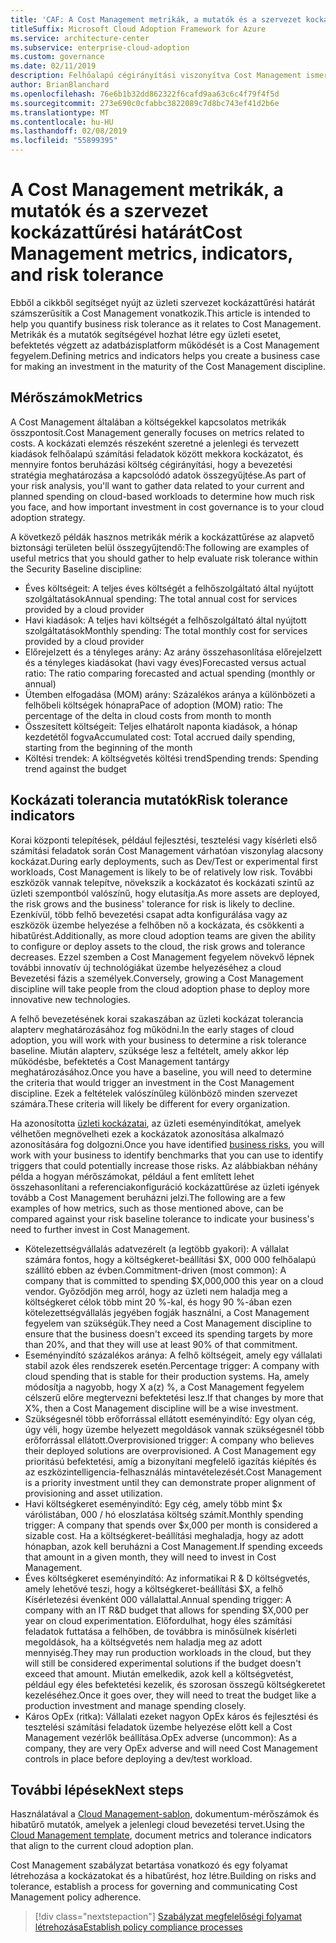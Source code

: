 ```yaml
---
title: 'CAF: A Cost Management metrikák, a mutatók és a szervezet kockázattűrési határát'
titleSuffix: Microsoft Cloud Adoption Framework for Azure
ms.service: architecture-center
ms.subservice: enterprise-cloud-adoption
ms.custom: governance
ms.date: 02/11/2019
description: Felhőalapú cégirányítási viszonyítva Cost Management ismertetése
author: BrianBlanchard
ms.openlocfilehash: 76e6b1b32dd862322f6cafd9aa63c6c4f79f4f5d
ms.sourcegitcommit: 273e690c0cfabbc3822089c7d8bc743ef41d2b6e
ms.translationtype: MT
ms.contentlocale: hu-HU
ms.lasthandoff: 02/08/2019
ms.locfileid: "55899395"
---
```

# <a name="cost-management-metrics-indicators-and-risk-tolerance"></a><span data-ttu-id="4d45d-103">A Cost Management metrikák, a mutatók és a szervezet kockázattűrési határát</span><span class="sxs-lookup"><span data-stu-id="4d45d-103">Cost Management metrics, indicators, and risk tolerance</span></span>

<span data-ttu-id="4d45d-104">Ebből a cikkből segítséget nyújt az üzleti szervezet kockázattűrési határát számszerűsítik a Cost Management vonatkozik.</span><span class="sxs-lookup"><span data-stu-id="4d45d-104">This article is intended to help you quantify business risk tolerance as it relates to Cost Management.</span></span> <span data-ttu-id="4d45d-105">Metrikák és a mutatók segítségével hozhat létre egy üzleti esetet, befektetés végzett az adatbázisplatform működését is a Cost Management fegyelem.</span><span class="sxs-lookup"><span data-stu-id="4d45d-105">Defining metrics and indicators helps you create a business case for making an investment in the maturity of the Cost Management discipline.</span></span>

## <a name="metrics"></a><span data-ttu-id="4d45d-106">Mérőszámok</span><span class="sxs-lookup"><span data-stu-id="4d45d-106">Metrics</span></span>

<span data-ttu-id="4d45d-107">A Cost Management általában a költségekkel kapcsolatos metrikák összpontosít.</span><span class="sxs-lookup"><span data-stu-id="4d45d-107">Cost Management generally focuses on metrics related to costs.</span></span> <span data-ttu-id="4d45d-108">A kockázati elemzés részeként szeretné a jelenlegi és tervezett kiadások felhőalapú számítási feladatok között mekkora kockázatot, és mennyire fontos beruházási költség cégirányítási, hogy a bevezetési stratégia meghatározása a kapcsolódó adatok összegyűjtése.</span><span class="sxs-lookup"><span data-stu-id="4d45d-108">As part of your risk analysis, you'll want to gather data related to your current and planned spending on cloud-based workloads to determine how much risk you face, and how important investment in cost governance is to your cloud adoption strategy.</span></span>

<span data-ttu-id="4d45d-109">A következő példák hasznos metrikák mérik a kockázattűrése az alapvető biztonsági területen belül összegyűjtendő:</span><span class="sxs-lookup"><span data-stu-id="4d45d-109">The following are examples of useful metrics that you should gather to help evaluate risk tolerance within the Security Baseline discipline:</span></span>

- <span data-ttu-id="4d45d-110">Éves költségeit: A teljes éves költségét a felhőszolgáltató által nyújtott szolgáltatások</span><span class="sxs-lookup"><span data-stu-id="4d45d-110">Annual spending: The total annual cost for services provided by a cloud provider</span></span>
- <span data-ttu-id="4d45d-111">Havi kiadások: A teljes havi költségét a felhőszolgáltató által nyújtott szolgáltatások</span><span class="sxs-lookup"><span data-stu-id="4d45d-111">Monthly spending: The total monthly cost for services provided by a cloud provider</span></span>
- <span data-ttu-id="4d45d-112">Előrejelzett és a tényleges arány: Az arány összehasonlítása előrejelzett és a tényleges kiadásokat (havi vagy éves)</span><span class="sxs-lookup"><span data-stu-id="4d45d-112">Forecasted versus actual ratio: The ratio comparing forecasted and actual spending (monthly or annual)</span></span>
- <span data-ttu-id="4d45d-113">Ütemben elfogadása (MOM) arány: Százalékos aránya a különbözeti a felhőbeli költségek hónapra</span><span class="sxs-lookup"><span data-stu-id="4d45d-113">Pace of adoption (MOM) ratio: The percentage of the delta in cloud costs from month to month</span></span>
- <span data-ttu-id="4d45d-114">Összesített költségeit: Teljes elhatárolt naponta kiadások, a hónap kezdetétől fogva</span><span class="sxs-lookup"><span data-stu-id="4d45d-114">Accumulated cost: Total accrued daily spending, starting from the beginning of the month</span></span>
- <span data-ttu-id="4d45d-115">Költési trendek: A költségvetés költési trend</span><span class="sxs-lookup"><span data-stu-id="4d45d-115">Spending trends: Spending trend against the budget</span></span>

## <a name="risk-tolerance-indicators"></a><span data-ttu-id="4d45d-116">Kockázati tolerancia mutatók</span><span class="sxs-lookup"><span data-stu-id="4d45d-116">Risk tolerance indicators</span></span>

<span data-ttu-id="4d45d-117">Korai központi telepítések, például fejlesztési, tesztelési vagy kísérleti első számítási feladatok során Cost Management várhatóan viszonylag alacsony kockázat.</span><span class="sxs-lookup"><span data-stu-id="4d45d-117">During early deployments, such as Dev/Test or experimental first workloads, Cost Management is likely to be of relatively low risk.</span></span> <span data-ttu-id="4d45d-118">További eszközök vannak telepítve, növekszik a kockázatot és kockázati szintű az üzleti szempontból valószínű, hogy elutasítja.</span><span class="sxs-lookup"><span data-stu-id="4d45d-118">As more assets are deployed, the risk grows and the business' tolerance for risk is likely to decline.</span></span> <span data-ttu-id="4d45d-119">Ezenkívül, több felhő bevezetési csapat adta konfigurálása vagy az eszközök üzembe helyezése a felhőben nő a kockázata, és csökkenti a hibatűrést.</span><span class="sxs-lookup"><span data-stu-id="4d45d-119">Additionally, as more cloud adoption teams are given the ability to configure or deploy assets to the cloud, the risk grows and tolerance decreases.</span></span> <span data-ttu-id="4d45d-120">Ezzel szemben a Cost Management fegyelem növekvő lépnek további innovatív új technológiákat üzembe helyezéséhez a cloud Bevezetési fázis a személyek.</span><span class="sxs-lookup"><span data-stu-id="4d45d-120">Conversely, growing a Cost Management discipline will take people from the cloud adoption phase to deploy more innovative new technologies.</span></span>

<span data-ttu-id="4d45d-121">A felhő bevezetésének korai szakaszában az üzleti kockázat tolerancia alapterv meghatározásához fog működni.</span><span class="sxs-lookup"><span data-stu-id="4d45d-121">In the early stages of cloud adoption, you will work with your business to determine a risk tolerance baseline.</span></span> <span data-ttu-id="4d45d-122">Miután alapterv, szüksége lesz a feltételt, amely akkor lép működésbe, befektetés a Cost Management tantárgy meghatározásához.</span><span class="sxs-lookup"><span data-stu-id="4d45d-122">Once you have a baseline, you will need to determine the criteria that would trigger an investment in the Cost Management discipline.</span></span> <span data-ttu-id="4d45d-123">Ezek a feltételek valószínűleg különböző minden szervezet számára.</span><span class="sxs-lookup"><span data-stu-id="4d45d-123">These criteria will likely be different for every organization.</span></span>

<span data-ttu-id="4d45d-124">Ha azonosította [üzleti kockázatai](./business-risks.md), az üzleti eseményindítókat, amelyek vélhetően megnövelheti ezek a kockázatok azonosítása alkalmazó azonosítására fog dolgozni.</span><span class="sxs-lookup"><span data-stu-id="4d45d-124">Once you have identified [business risks](./business-risks.md), you will work with your business to identify benchmarks that you can use to identify triggers that could potentially increase those risks.</span></span> <span data-ttu-id="4d45d-125">Az alábbiakban néhány példa a hogyan mérőszámokat, például a fent említett lehet összehasonlítani a referenciakonfiguráció kockázattűrése az üzleti igények tovább a Cost Management beruházni jelzi.</span><span class="sxs-lookup"><span data-stu-id="4d45d-125">The following are a few examples of how metrics, such as those mentioned above, can be compared against your risk baseline tolerance to indicate your business's need to further invest in Cost Management.</span></span>

- <span data-ttu-id="4d45d-126">Kötelezettségvállalás adatvezérelt (a legtöbb gyakori): A vállalat számára fontos, hogy a költségkeret-beállítási $X, 000 000 felhőalapú szállító ebben az évben.</span><span class="sxs-lookup"><span data-stu-id="4d45d-126">Commitment-driven (most common): A company that is committed to spending $X,000,000 this year on a cloud vendor.</span></span> <span data-ttu-id="4d45d-127">Győződjön meg arról, hogy az üzleti nem haladja meg a költségkeret célok több mint 20 %-kal, és hogy 90 %-ában ezen kötelezettségvállalás jegyében fogják használni, a Cost Management fegyelem van szükségük.</span><span class="sxs-lookup"><span data-stu-id="4d45d-127">They need a Cost Management discipline to ensure that the business doesn't exceed its spending targets by more than 20%, and that they will use at least 90% of that commitment.</span></span>
- <span data-ttu-id="4d45d-128">Eseményindító százalékos aránya: A felhő költségeit, amely egy vállalati stabil azok éles rendszerek esetén.</span><span class="sxs-lookup"><span data-stu-id="4d45d-128">Percentage trigger: A company with cloud spending that is stable for their production systems.</span></span> <span data-ttu-id="4d45d-129">Ha, amely módosítja a nagyobb, hogy X a(z) %, a Cost Management fegyelem célszerű előre megtervezni befektetési lesz.</span><span class="sxs-lookup"><span data-stu-id="4d45d-129">If that changes by more that X%, then a Cost Management discipline will be a wise investment.</span></span>
- <span data-ttu-id="4d45d-130">Szükségesnél több erőforrással ellátott eseményindító: Egy olyan cég, úgy véli, hogy üzembe helyezett megoldások vannak szükségesnél több erőforrással ellátott.</span><span class="sxs-lookup"><span data-stu-id="4d45d-130">Overprovisioned trigger: A company who believes their deployed solutions are overprovisioned.</span></span> <span data-ttu-id="4d45d-131">A Cost Management egy prioritású befektetési, amíg a bizonyítani megfelelő igazítás kiépítés és az eszközintelligencia-felhasználás mintavételezését.</span><span class="sxs-lookup"><span data-stu-id="4d45d-131">Cost Management is a priority investment until they can demonstrate proper alignment of provisioning and asset utilization.</span></span>
- <span data-ttu-id="4d45d-132">Havi költségkeret eseményindító: Egy cég, amely több mint $x várólistában, 000 / hó eloszlatása költség számít.</span><span class="sxs-lookup"><span data-stu-id="4d45d-132">Monthly spending trigger: A company that spends over $x,000 per month is considered a sizable cost.</span></span> <span data-ttu-id="4d45d-133">Ha a költségkeret-beállítási meghaladja, hogy az adott hónapban, azok kell beruházni a Cost Management.</span><span class="sxs-lookup"><span data-stu-id="4d45d-133">If spending exceeds that amount in a given month, they will need to invest in Cost Management.</span></span>
- <span data-ttu-id="4d45d-134">Éves költségkeret eseményindító: Az informatikai R & D költségvetés, amely lehetővé teszi, hogy a költségkeret-beállítási $X, a felhő Kísérletezési évenként 000 vállalattal.</span><span class="sxs-lookup"><span data-stu-id="4d45d-134">Annual spending trigger: A company with an IT R&D budget that allows for spending $X,000 per year on cloud experimentation.</span></span> <span data-ttu-id="4d45d-135">Előfordulhat, hogy éles számítási feladatok futtatása a felhőben, de továbbra is minősülnek kísérleti megoldások, ha a költségvetés nem haladja meg az adott mennyiség.</span><span class="sxs-lookup"><span data-stu-id="4d45d-135">They may run production workloads in the cloud, but they will still be considered experimental solutions if the budget doesn't exceed that amount.</span></span> <span data-ttu-id="4d45d-136">Miután emelkedik, azok kell a költségvetést, például egy éles befektetési kezelik, és szorosan összegű költségkeretet kezeléséhez.</span><span class="sxs-lookup"><span data-stu-id="4d45d-136">Once it goes over, they will need to treat the budget like a production investment and manage spending closely.</span></span>
- <span data-ttu-id="4d45d-137">Káros OpEx (ritka): Vállalati ezeket nagyon OpEx káros és fejlesztési és tesztelési számítási feladatok üzembe helyezése előtt kell a Cost Management vezérlők beállítása.</span><span class="sxs-lookup"><span data-stu-id="4d45d-137">OpEx adverse (uncommon): As a company, they are very OpEx adverse and will need Cost Management controls in place before deploying a dev/test workload.</span></span>

## <a name="next-steps"></a><span data-ttu-id="4d45d-138">További lépések</span><span class="sxs-lookup"><span data-stu-id="4d45d-138">Next steps</span></span>

<span data-ttu-id="4d45d-139">Használatával a [Cloud Management-sablon](./template.md), dokumentum-mérőszámok és hibatűrő mutatók, amelyek a jelenlegi cloud bevezetési tervet.</span><span class="sxs-lookup"><span data-stu-id="4d45d-139">Using the [Cloud Management template](./template.md), document metrics and tolerance indicators that align to the current cloud adoption plan.</span></span>

<span data-ttu-id="4d45d-140">Cost Management szabályzat betartása vonatkozó és egy folyamat létrehozása a kockázatokat és a hibatűrést, hoz létre.</span><span class="sxs-lookup"><span data-stu-id="4d45d-140">Building on risks and tolerance, establish a process for governing and communicating Cost Management policy adherence.</span></span>

> [!div class="nextstepaction"]
> [<span data-ttu-id="4d45d-141">Szabályzat megfelelőségi folyamat létrehozása</span><span class="sxs-lookup"><span data-stu-id="4d45d-141">Establish policy compliance processes</span></span>](compliance-processes.md)
